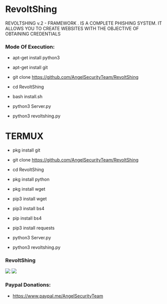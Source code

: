 # RevoltShing
 REVOLTSHING v.2 - FRAMEWORK . IS A COMPLETE PHISHING SYSTEM. IT ALLOWS YOU TO CREATE WEBSITES WITH THE OBJECTIVE OF OBTAINING CREDENTIALS


<h3> Mode Of Execution: </h3>

* apt-get install python3

* apt-get install git 

* git clone https://github.com/AngelSecurityTeam/RevoltShing

* cd RevoltShing

* bash install.sh

* python3 Server.py

* python3 revoltshing.py

# TERMUX

* pkg install git

* git clone  https://github.com/AngelSecurityTeam/RevoltShing

* cd RevoltShing

* pkg install python

* pkg install wget

* pip3 install wget

* pip3 install bs4

* pip install bs4

* pip3 install requests

* python3 Server.py

* python3 revoltshing.py

<h3> RevoltShing </h3>

<img src="https://github.com/AngelSecurityTeam/RevoltShing/blob/master/rv1.png">

<img src="https://github.com/AngelSecurityTeam/RevoltShing/blob/master/RV2.png">

<h3> Paypal Donations: </h3>

* https://www.paypal.me/AngelSecurityTeam
